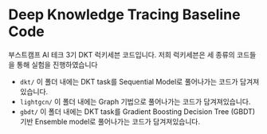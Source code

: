 # Deep Knowledge Tracing Baseline Code

부스트캠프 AI 테크 3기 DKT 럭키세븐 코드입니다.
저희 럭키세븐은 세 종류의 코드들을 통해 실험을 진행하였습니다
+ `dkt/` 이 폴더 내에는 DKT task를 Sequential Model로 풀어나가는 코드가 담겨져있습니다.
+ `lightgcn/` 이 폴더 내에는 Graph 기법으로 풀어나가는 코드가 담겨져있습니다.
+ `gbdt/` 이 폴더 내에는 DKT task를 Gradient Boosting Decision Tree (GBDT) 기반 Ensemble model로 풀어나가는 코드가 담겨져있습니다.
